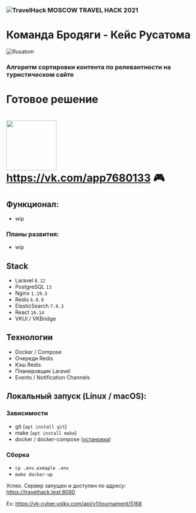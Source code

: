 ### ![TravelHack](https://travelhack.moscow/static/img/logo-menu.svg) MOSCOW TRAVEL HACK 2021

# Команда Бродяги - Кейс Русатома
![Rusatom](https://storage.energybase.ru/thumbnails/2500x/27/572885.png)

### Алгоритм сортировки контента по релевантности на туристическом сайте

# Готовое решение

# [<img width="134" src="https://vk.com/images/apps/mini_apps/vk_mini_apps_logo.svg">](https://vk.com/app7680133) https://vk.com/app7680133 🎮

## Функционал:

* wip

### Планы развития:

* wip

## Stack

* Laravel `8.12`
* PostgreSQL `13`
* Nginx `1.19.3`
* Redis `6.0.9`
* ElasticSearch `7.9.3`
* React `16.14`
* VKUI / VKBridge

## Технологии

* Docker / Compose
* Очереди Redis
* Кэш Redis
* Планировщик Laravel
* Events / Notification Channels

## Локальный запуск (Linux / macOS):

### Зависимости

* git (`apt install git`)
* make (`apt install make`)
* docker / docker-compose ([установка](https://docs.docker.com/compose/install/))

### Сборка

* `cp .env.exmaple .env`
* `make docker-up`

Успех. Сервер запущен и доступен по адресу: https://travelhack.test:8080

Ex: https://vk-cyber.volkv.com/api/v1/tournament/5168
